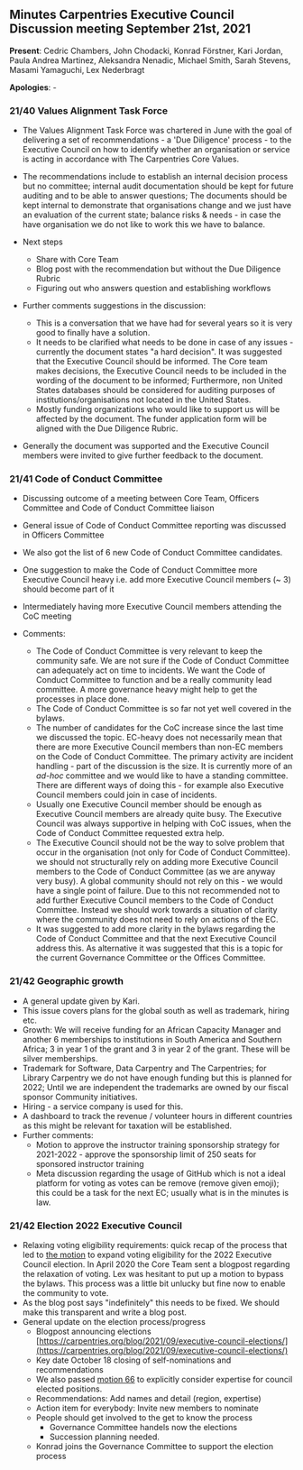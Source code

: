 ## Minutes Carpentries Executive Council Discussion meeting September 21st, 2021

**Present**: Cedric Chambers, John Chodacki, Konrad Förstner, Kari
Jordan, Paula Andrea Martinez, Aleksandra Nenadic, Michael Smith, Sarah
Stevens, Masami Yamaguchi, Lex Nederbragt

**Apologies**: -

### 21/40 Values Alignment Task Force

* The Values Alignment Task Force was chartered in June with the goal
  of delivering a set of recommendations - a 'Due Diligence' process -
  to the Executive Council on how to identify whether an organisation
  or service is acting in accordance with The Carpentries Core Values.

* The recommendations include to establish an internal decision
  process but no committee; internal audit documentation should be
  kept for future auditing and to be able to answer questions; The
  documents should be kept internal to demonstrate that organisations
  change and we just have an evaluation of the current state; balance
  risks & needs - in case the have organisation we do not like to work
  this we have to balance.

* Next steps
  * Share with Core Team
  * Blog post with the recommendation but without the Due Diligence
    Rubric
  * Figuring out who answers question and establishing workflows

* Further comments suggestions in the discussion:
  * This is a conversation that we have had for several years so it is
    very good to finally have a solution.
  * It needs to be clarified what needs to be done in case of any
    issues - currently the document states "a hard decision". It was
    suggested that the Executive Council should be informed.  The Core
    team makes decisions, the Executive Council needs to be included
    in the wording of the document to be informed; Furthermore, non
    United States databases should be considered for auditing purposes
    of institutions/organisations not located in the United States.
  * Mostly funding organizations who would like to support us will be
    affected by the document. The funder application form will be
    aligned with the Due Diligence Rubric.

* Generally the document was supported and the Executive Council
  members were invited to give further feedback to the document.

### 21/41 Code of Conduct Committee

* Discussing outcome of a meeting between Core Team, Officers
  Committee and Code of Conduct Committee liaison

* General issue of Code of Conduct Committee reporting was discussed
  in Officers Committee

* We also got the list of 6 new Code of Conduct Committee candidates.

* One suggestion to make the Code of Conduct Committee more Executive
  Council heavy i.e. add more Executive Council members (\~ 3) should
  become part of it

* Intermediately having more Executive Council members attending the
  CoC meeting

* Comments:
  * The Code of Conduct Committee is very relevant to keep the
    community safe. We are not sure if the Code of Conduct Committee
    can adequately act on time to incidents. We want the Code of
    Conduct Committee to function and be a really community lead
    committee. A more governance heavy might help to get the processes
    in place done.
  * The Code of Conduct Committee is so far not yet well covered in
    the bylaws.
  * The number of candidates for the CoC increase since the last time
    we discussed the topic. EC-heavy does not necessarily mean that
    there are more Executive Council members than non-EC members on
    the Code of Conduct Committee. The primary activity are incident
    handling - part of the discussion is the size. It is currently
    more of an *ad-hoc* committee and we would like to have a standing
    committee. There are different ways of doing this - for example
    also Executive Council members could join in case of incidents.
  * Usually one Executive Council member should be enough as Executive
    Council members are already quite busy. The Executive Council was
    always supportive in helping with CoC issues, when the Code of
    Conduct Committee requested extra help.
  * The Executive Council should not be the way to solve problem that
    occur in the organisation (not only for Code of Conduct
    Committee). we should not structurally rely on adding more
    Executive Council members to the Code of Conduct Committee (as we
    are anyway very busy). A global community should not rely on
    this - we would have a single point of failure. Due to this not
    recommended not to add further Executive Council members to the
    Code of Conduct Committee. Instead we should work towards a
    situation of clarity where the community does not need to rely on
    actions of the EC.
  * It was suggested to add more clarity in the bylaws regarding the
    Code of Conduct Committee and that the next Executive Council
    address this. As alternative it was suggested that this is a topic
    for the current Governance Committee or the Offices Committee.

### 21/42 Geographic growth

* A general update given by Kari.
* This issue covers plans for the global south as well as trademark,
  hiring etc.
* Growth: We will receive funding for an African Capacity Manager and
  another 6 memberships to institutions in South America and Southern
  Africa; 3 in year 1 of the grant and 3 in year 2 of the grant. These
  will be silver memberships.
* Trademark for Software, Data Carpentry and The Carpentries; for
  Library Carpentry we do not have enough funding but this is planned
  for 2022; Until we are independent the trademarks are owned by our
  fiscal sponsor Community initiatives.
* Hiring - a service company is used for this.
* A dashboard to track the revenue / volunteer hours in different
  countries as this might be relevant for taxation will be
  established.
* Further comments:
  * Motion to approve the instructor training sponsorship strategy
    for 2021-2022 - approve the sponsorship limit of 250 seats for
    sponsored instructor training
  * Meta discussion regarding the usage of GitHub which is not a
    ideal platform for voting as votes can be remove (remove given
    emoji); this could be a task for the next EC; usually what is
    in the minutes is law.

### 21/42 Election 2022 Executive Council

* Relaxing voting eligibility requirements: quick recap of the process
  that led to [the
  motion](https://github.com/carpentries/executive-council-info/issues/69)
  to expand voting eligibility for the 2022 Executive Council
  election. In April 2020 the Core Team sent a blogpost regarding the
  relaxation of voting. Lex was hesitant to put up a motion to bypass
  the bylaws. This process was a little bit unlucky but fine now to
  enable the community to vote.
* As the blog post says "indefinitely" this needs to be fixed. We
  should make this transparent and write a blog post.
* General update on the election process/progress
  * Blogpost announcing elections
    [https://carpentries.org/blog/2021/09/executive-council-elections/](https://carpentries.org/blog/2021/09/executive-council-elections/)
  * Key date October 18 closing of self-nominations and
    recommendations
  * We also passed [motion
    66](https://github.com/carpentries/executive-council-info/issues/66)
    to explicitly consider expertise for council elected
    positions.
  * Recommendations: Add names and detail (region, expertise)
  * Action item for everybody: Invite new members to nominate
  * People should get involved to the get to know the process
    * Governance Committee handels now the elections
    * Succession planning needed.
  * Konrad joins the Governance Committee to support the election
    process
